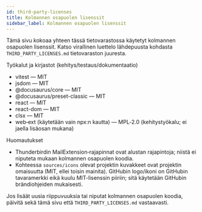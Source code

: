 ```yaml
---
id: third-party-licenses
title: Kolmannen osapuolen lisenssit
sidebar_label: Kolmannen osapuolen lisenssit
---
```


Tämä sivu kokoaa yhteen tässä tietovarastossa käytetyt kolmannen osapuolen lisenssit. Katso
virallinen luettelo lähdepuusta kohdasta `THIRD_PARTY_LICENSES.md` tietovaraston
juuresta.

Työkalut ja kirjastot (kehitys/testaus/dokumentaatio)

- vitest — MIT
- jsdom — MIT
- @docusaurus/core — MIT
- @docusaurus/preset-classic — MIT
- react — MIT
- react-dom — MIT
- clsx — MIT
- web‑ext (käytetään vain npx:n kautta) — MPL‑2.0 (kehitystyökalu; ei jaella lisäosan mukana)

Huomautukset

- Thunderbirdin MailExtension‑rajapinnat ovat alustan rajapintoja; niistä ei niputeta mukaan kolmannen osapuolen koodia.
- Kohteessa `sources/icons` olevat projektin kuvakkeet ovat projektin omaisuutta (MIT, ellei toisin mainita). GitHubin logo/ikoni on GitHubin tavaramerkki eikä kuulu MIT-lisenssin piiriin; sitä käytetään GitHubin brändiohjeiden mukaisesti.

Jos lisäät uusia riippuvuuksia tai niputat kolmannen osapuolen koodia, päivitä sekä tämä
sivu että `THIRD_PARTY_LICENSES.md` vastaavasti.
